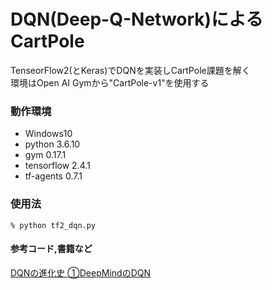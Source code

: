 # DQN(Deep-Q-Network)によるCartPole

TenseorFlow2(とKeras)でDQNを実装しCartPole課題を解く    
環境はOpen AI Gymから"CartPole-v1"を使用する

### 動作環境
- Windows10
- python 3.6.10
- gym 0.17.1
- tensorflow 2.4.1
- tf-agents 0.7.1

### 使用法
```zsh:
% python tf2_dqn.py
```

#### 参考コード,書籍など
[DQNの進化史 ①DeepMindのDQN](https://horomary.hatenablog.com/entry/2021/01/26/233351)
